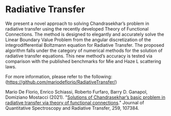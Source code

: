 # Radiative Transfer
We present a novel approach to solving Chandrasekhar’s problem in radiative transfer using the recently developed Theory of Functional Connections. The method is designed to elegantly and accurately solve the Linear Boundary Value Problem from the angular discretization of the integrodifferential Boltzmann equation for Radiative Transfer. The proposed algorithm falls under the category of numerical methods for the solution of radiative transfer equations. This new method’s accuracy is tested via comparison with the published benchmarks for Mie and Haze L scattering laws.

For more information, please refer to the following: <br>
(https://github.com/mariodeflorio/RadiativeTransfer/)

Mario De Florio, Enrico Schiassi, Roberto Furfaro, Barry D. Ganapol, Domiziano Mostacci (2021). "<a href="https://doi.org/10.1016/j.jqsrt.2020.107384">Solutions of Chandrasekhar’s basic problem in radiative transfer via theory of functional connections</a>." Journal of Quantitative Spectroscopy and Radiative Transfer, 259, 107384.

